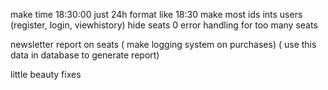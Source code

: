 make time 18:30:00 just 24h format like 18:30
make most ids ints
users (register, login, viewhistory)
hide seats 0
error handling for too many seats

newsletter report on seats
( make logging system on purchases)
( use this data in database to generate report)

little beauty fixes
